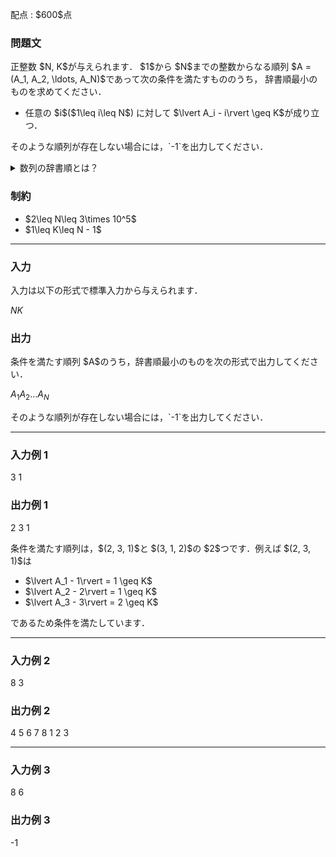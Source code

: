 
<div>

<span>

<span>

<p>
配点 : $600$点
</p>

<div>

<section>

### **問題文**

<p>
正整数 $N, K$が与えられます．
$1$から $N$までの整数からなる順列 $A = (A_1, A_2, \ldots, A_N)$であって次の条件を満たすもののうち，
辞書順最小のものを求めてください．
</p>

<ul>

<li>
任意の $i$($1\leq i\leq N$) に対して $\lvert A_i - i\rvert \geq K$が成り立つ．
</li>

</ul>

<p>
そのような順列が存在しない場合には，`-1`を出力してください．
</p>

<details>

<summary>
数列の辞書順とは？
</summary>

<p>
相異なる数列 $S$と数列 $T$の大小を判定するアルゴリズムを以下に説明します． 
</p>

<p>
以下では $S$の $i$番目の要素を $S_i$のように表します．また， $S$が $T$より辞書順で小さい場合は $S \lt T$，大きい場合は $S \gt T$と表します．
</p>

<ol>

<li>
$S$と $T$のうち長さが短い方の文字列の長さを $L$とします．$i=1,2,\dots,L$に対して $S_i$と $T_i$が一致するか調べます． 
</li>

<li>
$S_i \neq T_i$である $i$が存在する場合，そのような $i$のうち最小のものを $j$とします．そして，$S_j$と $T_j$を比較して， $S_j$が $T_j$より（数として）小さい場合は $S \lt T$，大きい場合は $S \gt T$と決定して，アルゴリズムを終了します． 
</li>

<li>
$S_i \neq T_i$である $i$が存在しない場合， $S$と $T$の長さを比較して，$S$が $T$より短い場合は $S \lt T$，長い場合は $S \gt T$と決定して，アルゴリズムを終了します． 
</li>

</ol>

</details>

</section>

</div>

<div>

<section>

### **制約**

<ul>

<li>
$2\leq N\leq 3\times 10^5$
</li>

<li>
$1\leq K\leq N - 1$
</li>

</ul>

</section>

</div>

---

<div>

<div>

<section>

### **入力**

<p>
入力は以下の形式で標準入力から与えられます．
</p>

<div>

$N$$K$
</div>

</section>

</div>

<div>

<section>

### **出力**

<p>
条件を満たす順列 $A$のうち，辞書順最小のものを次の形式で出力してください．
</p>

<div>

$A_1$$A_2$$\ldots$$A_N$
</div>

<p>
そのような順列が存在しない場合には，`-1`を出力してください．
</p>

</section>

</div>

</div>

---

<div>

<section>

### **入力例 1**

<div>

3 1

</div>

</section>

</div>

<div>

<section>

### **出力例 1**

<div>

2 3 1

</div>

<p>
条件を満たす順列は，$(2, 3, 1)$と $(3, 1, 2)$の $2$つです．例えば $(2, 3, 1)$は
</p>

<ul>

<li>
$\lvert A_1 - 1\rvert = 1 \geq K$
</li>

<li>
$\lvert A_2 - 2\rvert = 1 \geq K$
</li>

<li>
$\lvert A_3 - 3\rvert = 2 \geq K$
</li>

</ul>

<p>
であるため条件を満たしています．
</p>

</section>

</div>

---

<div>

<section>

### **入力例 2**

<div>

8 3

</div>

</section>

</div>

<div>

<section>

### **出力例 2**

<div>

4 5 6 7 8 1 2 3

</div>

</section>

</div>

---

<div>

<section>

### **入力例 3**

<div>

8 6

</div>

</section>

</div>

<div>

<section>

### **出力例 3**

<div>

-1

</div>

</section>

</div>

</span>

</span>

</div>
